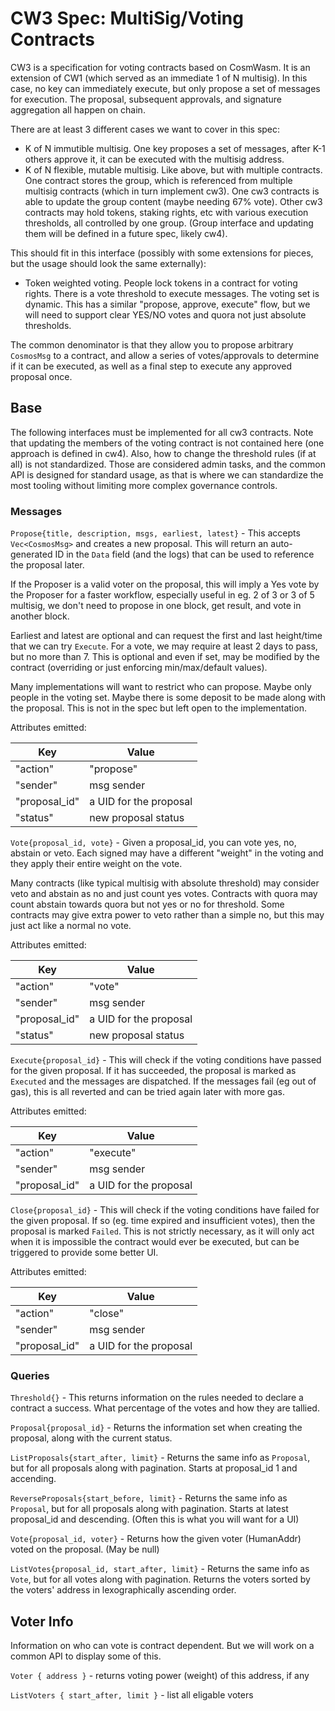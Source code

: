 # CW3 Spec: MultiSig/Voting Contracts

CW3 is a specification for voting contracts based on CosmWasm. It is an extension of CW1 (which served as an immediate 1
of N multisig). In this case, no key can immediately execute, but only propose a set of messages for execution. The
proposal, subsequent approvals, and signature aggregation all happen on chain.

There are at least 3 different cases we want to cover in this spec:

- K of N immutible multisig. One key proposes a set of messages, after K-1 others approve it, it can be executed with
  the multisig address.
- K of N flexible, mutable multisig. Like above, but with multiple contracts. One contract stores the group, which is
  referenced from multiple multisig contracts (which in turn implement cw3). One cw3 contracts is able to update the
  group content (maybe needing 67% vote). Other cw3 contracts may hold tokens, staking rights, etc with various
  execution thresholds, all controlled by one group. (Group interface and updating them will be defined in a future
  spec, likely cw4).

This should fit in this interface (possibly with some extensions for pieces, but the usage should look the same
externally):

- Token weighted voting. People lock tokens in a contract for voting rights. There is a vote threshold to execute
  messages. The voting set is dynamic. This has a similar "propose, approve, execute" flow, but we will need to support
  clear YES/NO votes and quora not just absolute thresholds.

The common denominator is that they allow you to propose arbitrary `CosmosMsg` to a contract, and allow a series of
votes/approvals to determine if it can be executed, as well as a final step to execute any approved proposal once.

## Base

The following interfaces must be implemented for all cw3 contracts. Note that updating the members of the voting
contract is not contained here (one approach is defined in cw4). Also, how to change the threshold rules (if at all) is
not standardized. Those are considered admin tasks, and the common API is designed for standard usage, as that is where
we can standardize the most tooling without limiting more complex governance controls.

### Messages

`Propose{title, description, msgs, earliest, latest}` - This accepts `Vec<CosmosMsg>` and creates a new proposal. This
will return an auto-generated ID in the `Data` field (and the logs) that can be used to reference the proposal later.

If the Proposer is a valid voter on the proposal, this will imply a Yes vote by the Proposer for a faster workflow,
especially useful in eg. 2 of 3 or 3 of 5 multisig, we don't need to propose in one block, get result, and vote in
another block.

Earliest and latest are optional and can request the first and last height/time that we can try `Execute`. For a vote,
we may require at least 2 days to pass, but no more than 7. This is optional and even if set, may be modified by the
contract (overriding or just enforcing min/max/default values).

Many implementations will want to restrict who can propose. Maybe only people in the voting set. Maybe there is some
deposit to be made along with the proposal. This is not in the spec but left open to the implementation.

Attributes emitted:

| Key           | Value                  |
|---------------|------------------------|
| "action"      | "propose"              |
| "sender"      | msg sender             |
| "proposal_id" | a UID for the proposal |
| "status"      | new proposal status    |

`Vote{proposal_id, vote}` - Given a proposal_id, you can vote yes, no, abstain or veto. Each signed may have a different
"weight" in the voting and they apply their entire weight on the vote.

Many contracts (like typical multisig with absolute threshold) may consider veto and abstain as no and just count yes
votes. Contracts with quora may count abstain towards quora but not yes or no for threshold. Some contracts may give
extra power to veto rather than a simple no, but this may just act like a normal no vote.

Attributes emitted:

| Key           | Value                  |
|---------------|------------------------|
| "action"      | "vote"                 |
| "sender"      | msg sender             |
| "proposal_id" | a UID for the proposal |
| "status"      | new proposal status    |

`Execute{proposal_id}` - This will check if the voting conditions have passed for the given proposal. If it has
succeeded, the proposal is marked as `Executed` and the messages are dispatched. If the messages fail (eg out of gas),
this is all reverted and can be tried again later with more gas.

Attributes emitted:

| Key           | Value                  |
|---------------|------------------------|
| "action"      | "execute"              |
| "sender"      | msg sender             |
| "proposal_id" | a UID for the proposal |

`Close{proposal_id}` - This will check if the voting conditions have failed for the given proposal. If so (eg. time
expired and insufficient votes), then the proposal is marked `Failed`. This is not strictly necessary, as it will only
act when it is impossible the contract would ever be executed, but can be triggered to provide some better UI.

Attributes emitted:

| Key           | Value                  |
|---------------|------------------------|
| "action"      | "close"                |
| "sender"      | msg sender             |
| "proposal_id" | a UID for the proposal |

### Queries

`Threshold{}` - This returns information on the rules needed to declare a contract a success. What percentage of the
votes and how they are tallied.

`Proposal{proposal_id}` - Returns the information set when creating the proposal, along with the current status.

`ListProposals{start_after, limit}` - Returns the same info as `Proposal`, but for all proposals along with pagination.
Starts at proposal_id 1 and accending.

`ReverseProposals{start_before, limit}` - Returns the same info as `Proposal`, but for all proposals along with
pagination. Starts at latest proposal_id and descending. (Often this is what you will want for a UI)

`Vote{proposal_id, voter}` - Returns how the given voter (HumanAddr) voted on the proposal. (May be null)

`ListVotes{proposal_id, start_after, limit}` - Returns the same info as `Vote`, but for all votes along with pagination.
Returns the voters sorted by the voters' address in lexographically ascending order.

## Voter Info

Information on who can vote is contract dependent. But we will work on a common API to display some of this.

`Voter { address }` - returns voting power (weight) of this address, if any

`ListVoters { start_after, limit }` - list all eligable voters
